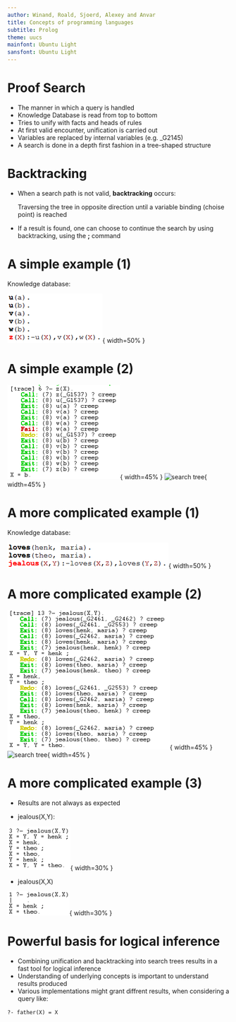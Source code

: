 ```yaml
---
author: Winand, Roald, Sjoerd, Alexey and Anvar
title: Concepts of programming languages
subtitle: Prolog
theme: uucs
mainfont: Ubuntu Light
sansfont: Ubuntu Light
---
```

# Proof Search

* The manner in which a query is handled
* Knowledge Database is read from top to bottom
* Tries to unify with facts and heads of rules
* At first valid encounter, unification is carried out
* Variables are replaced by internal variables (e.g. _G2145)
* A search is done in a depth first fashion in a tree-shaped structure

# Backtracking

* When a search path is not valid, **backtracking** occurs:


  	Traversing the tree in opposite direction until a variable binding (choise point) is reached

* If a result is found, one can choose to continue the search by using backtracking, using the **;** command

# A simple example (1)

Knowledge database:

![Knowledge database](img/kdb1.png "kdb1"){ width=50% }

# A simple example (2)

![code](img/Ex1.png "code1"){ width=45% } ![search tree](img/ex1tree.png "tree1"){ width=45% }

# A more complicated example (1)

Knowledge database:

![Knowledge database](img/kdb2.png "kdb2"){ width=50% }

# A more complicated example (2)

![code](img/Ex2.png "code1"){ width=45% } ![search tree](img/ex2tree.png "tree1"){ width=45% }

# A more complicated example (3)
* Results are not always as expected

* jealous(X,Y):
 
![jealous(X,Y)](img/jealousXY.png "XY"){ width=30% }

* jealous(X,X)

![jealous(X,X)](img/jealousXX.png "XX"){ width=30% }

# Powerful basis for logical inference

* Combining unification and backtracking into search trees results in a fast tool for logical inference
* Understanding of underlying concepts is important to understand results produced
* Various implementations might grant diffrent results, when considering a query like:

```
?- father(X) = X
```

<!-- Local Variables:  -->
<!-- pandoc/write: beamer -->
<!-- pandoc/latex-engine: "xelatex" -->
<!-- pandoc/template: "beamer-template.tex" -->
<!-- End:  -->
